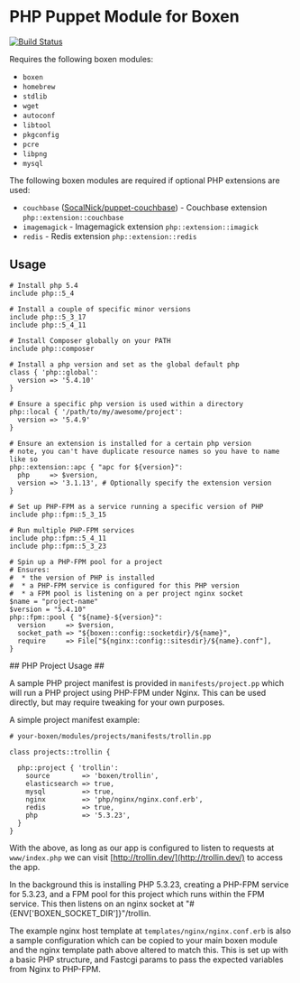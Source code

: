 # PHP Puppet Module for Boxen

[![Build Status](https://travis-ci.org/boxen/puppet-php.png?branch=master)](https://travis-ci.org/boxen/puppet-php)

Requires the following boxen modules:

* `boxen`
* `homebrew`
* `stdlib`
* `wget`
* `autoconf`
* `libtool`
* `pkgconfig`
* `pcre`
* `libpng`
* `mysql`

The following boxen modules are required if optional PHP extensions are used:

* `couchbase` ([SocalNick/puppet-couchbase](https://github.com/SocalNick/puppet-couchbase)) - Couchbase extension `php::extension::couchbase`
* `imagemagick` - Imagemagick extension `php::extension::imagick`
* `redis` - Redis extension `php::extension::redis`

## Usage

```puppet
# Install php 5.4
include php::5_4

# Install a couple of specific minor versions
include php::5_3_17
include php::5_4_11

# Install Composer globally on your PATH
include php::composer

# Install a php version and set as the global default php
class { 'php::global':
  version => '5.4.10'
}

# Ensure a specific php version is used within a directory
php::local { '/path/to/my/awesome/project':
  version => '5.4.9'
}

# Ensure an extension is installed for a certain php version
# note, you can't have duplicate resource names so you have to name like so
php::extension::apc { "apc for ${version}":
  php     => $version,
  version => '3.1.13', # Optionally specify the extension version
}

# Set up PHP-FPM as a service running a specific version of PHP
include php::fpm::5_3_15

# Run multiple PHP-FPM services
include php::fpm::5_4_11
include php::fpm::5_3_23

# Spin up a PHP-FPM pool for a project
# Ensures:
#  * the version of PHP is installed
#  * a PHP-FPM service is configured for this PHP version
#  * a FPM pool is listening on a per project nginx socket
$name = "project-name"
$version = "5.4.10"
php::fpm::pool { "${name}-${version}":
  version     => $version,
  socket_path => "${boxen::config::socketdir}/${name}",
  require     => File["${nginx::config::sitesdir}/${name}.conf"],
}

```

## PHP Project Usage ##

A sample PHP project manifest is provided in `manifests/project.pp` which will run a PHP project using PHP-FPM under Nginx. This can be used directly, but may require tweaking for your own purposes.

A simple project manifest example:

````puppet
# your-boxen/modules/projects/manifests/trollin.pp

class projects::trollin {

  php::project { 'trollin':
    source        => 'boxen/trollin',
    elasticsearch => true,
    mysql         => true,
    nginx         => 'php/nginx/nginx.conf.erb',
    redis         => true,
    php           => '5.3.23',
  }
}
````

With the above, as long as our app is configured to listen to requests at `www/index.php` we can visit [http://trollin.dev/](http://trollin.dev/) to access the app.

In the background this is installing PHP 5.3.23, creating a PHP-FPM service for 5.3.23, and a FPM pool for this project which runs within the FPM service. This then listens on an nginx socket at "#{ENV['BOXEN_SOCKET_DIR']}"/trollin.

The example nginx host template at `templates/nginx/nginx.conf.erb` is also a sample configuration which can be copied to your main boxen module and the nginx template path above altered to match this. This is set up with a basic PHP structure, and Fastcgi params to pass the expected variables from Nginx to PHP-FPM.
